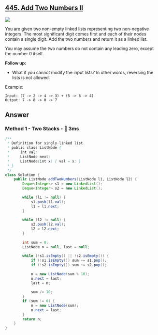 ## [445. Add Two Numbers II](https://leetcode.com/problems/add-two-numbers-ii/)

![](https://github.com/weltond/DataStructure/blob/master/medium.PNG)

You are given two non-empty linked lists representing two non-negative integers. The most significant digit comes first and each of their nodes contain a single digit. Add the two numbers and return it as a linked list.

You may assume the two numbers do not contain any leading zero, except the number 0 itself.

**Follow up:**
- What if you cannot modify the input lists? In other words, reversing the lists is not allowed.

Example:

```
Input: (7 -> 2 -> 4 -> 3) + (5 -> 6 -> 4)
Output: 7 -> 8 -> 0 -> 7
```

## Answer
### Method 1 - Two Stacks - :rabbit: 3ms

```java
/**
 * Definition for singly-linked list.
 * public class ListNode {
 *     int val;
 *     ListNode next;
 *     ListNode(int x) { val = x; }
 * }
 */
class Solution {
    public ListNode addTwoNumbers(ListNode l1, ListNode l2) {
        Deque<Integer> s1 = new LinkedList();
        Deque<Integer> s2 = new LinkedList();
        
        while (l1 != null) {
            s1.push(l1.val);
            l1 = l1.next;
        }
        
        while (l2 != null) {
            s2.push(l2.val);
            l2 = l2.next;
        }
        
        int sum = 0;
        ListNode n = null, last = null;
        
        while (!s1.isEmpty() || !s2.isEmpty()) {
            if (!s1.isEmpty()) sum += s1.pop();
            if (!s2.isEmpty()) sum += s2.pop();
            
            n = new ListNode(sum % 10);
            n.next = last;
            last = n;
            
            sum /= 10;
        }
        if (sum != 0) {
            n = new ListNode(sum);
            n.next = last;
        }
        return n;
    }
}
```
